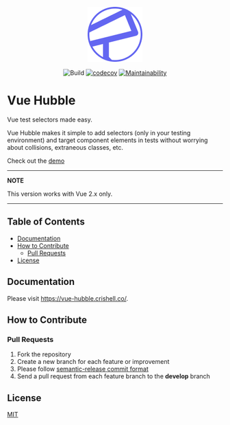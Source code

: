 <p align="center"><a href="https://vue-hubble.crishell.co/" target="_blank" rel="noopener noreferrer"><img src="docs/src/.vuepress/public/assets/img/logo.png"></a><br></p>

<p align="center">
  <img src="https://github.com/crishellco/vue-hubble/workflows/Build/badge.svg" alt="Build">
  <a href="https://codecov.io/gh/crishellco/vue-hubble"><img src="https://codecov.io/gh/crishellco/vue-hubble/branch/master/graph/badge.svg?token=IKcXpNL84k" alt="codecov"></a>
  <a href="https://codeclimate.com/github/crishellco/vue-hubble/maintainability"><img src="https://api.codeclimate.com/v1/badges/e1f2536b9be3c32e6fef/maintainability" alt="Maintainability"></a>
  <br>
</p>

# Vue Hubble

Vue test selectors made easy.

Vue Hubble makes it simple to add selectors (only in your testing environment)
and target component elements in tests without worrying
about collisions, extraneous classes, etc.

Check out the [demo](http://vue-hubble-demo.crishell.co)

---
**NOTE**

This version works with Vue 2.x only.

---

## Table of Contents

* [Documentation](#documentation)
* [How to Contribute](#how-to-contribute)
  * [Pull Requests](#pull-requests)
* [License](#license)

## Documentation

Please visit <https://vue-hubble.crishell.co/>.

## How to Contribute

### Pull Requests

1. Fork the repository
1. Create a new branch for each feature or improvement
1. Please follow [semantic-release commit format](https://semantic-release.gitbook.io/semantic-release/#commit-message-format)
1. Send a pull request from each feature branch to the __develop__ branch

## License

[MIT](http://opensource.org/licenses/MIT)
